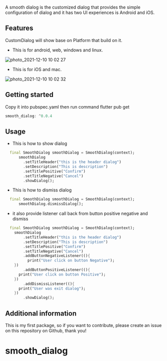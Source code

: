 <!-- 
This README describes the package. If you publish this package to pub.dev,
this README's contents appear on the landing page for your package.

For information about how to write a good package README, see the guide for
[writing package pages](https://dart.dev/guides/libraries/writing-package-pages). 

For general information about developing packages, see the Dart guide for
[creating packages](https://dart.dev/guides/libraries/create-library-packages)
and the Flutter guide for
[developing packages and plugins](https://flutter.dev/developing-packages). 
-->

A smooth dialog is the customized dialog that provides the simple configuration of dialog and it has two UI experiences is Android and iOS.

## Features

CustomDialog will show base on Platform that build on it.

- This is for android, web, windows and linux.

![photo_2021-12-10 10 02 27](https://user-images.githubusercontent.com/47247206/145510171-dc3a6325-0b2c-4b20-bf9f-c1a9e97c5f66.jpeg)


- This is for iOS and mac.

![photo_2021-12-10 10 02 32](https://user-images.githubusercontent.com/47247206/145510183-9e9e70b2-eaf9-427e-80cc-ae84431e7825.jpeg)


## Getting started

Copy it into pubspec.yaml then run command flutter pub get

```dart
smooth_dialog: ^0.0.4
```

## Usage

- This is how to show dialog


```dart
  final SmoothDialog smoothDialog = SmoothDialog(context);
      smoothDialog
        .setTitleHeader("this is the header dialog")
        .setDescription("This is description")
        .setTitlePositive("Confirm")
        .setTitleNegative("Cancel")
        .showDialog();
```

- This is how to dismiss dialog

```dart
  final SmoothDialog smoothDialog = SmoothDialog(context);
      smoothDialog.dismissDialog();
```

- it also provide listener call back from button positive negative and dismiss

```dart
  final SmoothDialog smoothDialog = SmoothDialog(context);
    smoothDialog
        .setTitleHeader("this is the header dialog")
        .setDescription("This is description")
        .setTitlePositive("Confirm")
        .setTitleNegative("Cancel")
        .addButtonNegativeListener((){
          print("User click on button Negative");
    })
        .addButtonPositiveListener((){
      print("User click on button Positive");
    })
        .addDismissListener((){
      print("User was exit dialog");
    })
        .showDialog();
```

## Additional information

This is my first package, so if you want to contribute, please create an issue on this repository on Github, thank you!
# smooth_dialog
